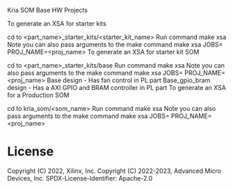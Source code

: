 Kria SOM Base HW Projects

To generate an XSA for starter kits

cd to <part_name>_starter_kits/<starter_kit_name>
Run command make xsa
Note you can also pass arguments to the make command make xsa JOBS= PROJ_NAME=<proj_name>
To generate an XSA for starter kit SOM

cd to <part_name>_starter_kits/base
Run command make xsa
Note you can also pass arguments to the make command make xsa JOBS= PROJ_NAME=<proj_name> Base design - Has fan control in PL part Base_gpio_bram design - Has a AXI GPIO and BRAM controller in PL part
To generate an XSA for a Production SOM

cd to kria_som/<som_name>
Run command make xsa
Note you can also pass arguments to the make command make xsa JOBS= PROJ_NAME=<proj_name>

# License

Copyright (C) 2022, Xilinx, Inc.
Copyright (C) 2022-2023, Advanced Micro Devices, Inc.
SPDX-License-Identifier: Apache-2.0

